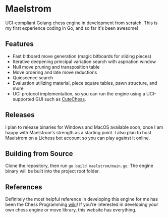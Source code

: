 # Maelstrom
UCI-compliant Golang chess engine in development from scratch. This is my first experience coding in Go, and so far it's been awesome!

## Features
 - Fast bitboard move generation (magic bitboards for sliding pieces)
 - Iterative deepening principal variation search with aspiration window
 - Null move pruning and transposition table
 - Move ordering and late move reductions
 - Quiescence search
 - Evaluation utilizing material, piece square tables, pawn structure, and more 
 - UCI protocol implementation, so you can run the engine using a UCI-supported GUI such as [CuteChess](https://github.com/cutechess/cutechess/releases).

## Releases
I plan to release binaries for Windows and MacOS available soon, once I am happy with Maelstrom's strength as a starting point. I also plan to host Maelstrom on a Lichess bot account so you can play against it online.

## Building from Source
Clone the repository, then run `go build maelstrom/main.go`. The engine binary will be built into the project root folder.

## References
Definitely the most helpful reference in developing this engine for me has been the Chess Programming [wiki](https://www.chessprogramming.org/Main_Page)! If you're interested in developing your own chess engine or move library, this website has everything.
